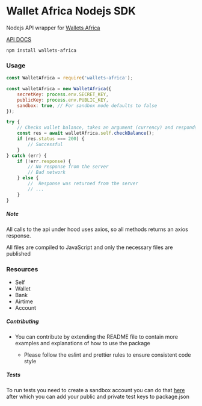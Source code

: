 # Wallet Africa Nodejs SDK

Nodejs API wrapper for [Wallets Africa](https://wallets.africa/)

[API DOCS](https://documenter.getpostman.com/view/10058163/SWLk4RPL?version=latest#86ebd12e-c0e7-4529-86ea-9ed5f6993272)

```
npm install wallets-africa
```

### Usage

```js
const WalletAfrica = require('wallets-africa');

const walletAfrica = new WalletAfrica({
    secretKey: process.env.SECRET_KEY,
    publicKey: process.env.PUBLIC_KEY,
    sandbox: true, // For sandbox mode defaults to false
});

try {
    // Checks wallet balance, takes an argument (currency) and responds.
    const res = await walletAfrica.self.checkBalance();
    if (res.status === 200) {
        // Successful
    }
} catch (err) {
    if (!err.response) {
        // No response from the server
        // Bad network
    } else {
        //  Response was returned from the server
        // ...
    }
}
```

##### Note

All calls to the api under hood uses axios, so all methods returns an axios response.

All files are compiled to JavaScript and only the necessary files are published

### Resources

-   Self
-   Wallet
-   Bank
-   Airtime
-   Account

##### Contributing

-   You can contribute by extending the README file to contain more examples and explanations of how to use the package

    -   Please follow the eslint and prettier rules to ensure consistent code style

##### Tests

To run tests you need to create a sandbox account you can do that [here](https://dev.wallets.africa/) after which you can add your public and private test keys to package.json
